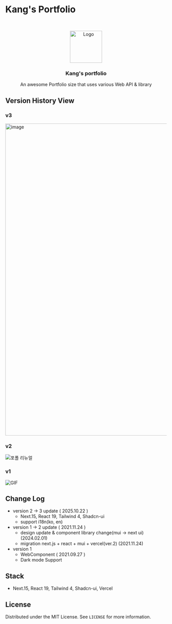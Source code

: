 # Kang's Portfolio

<!-- PROJECT LOGO -->
<br />
<p align="center">
  <a href="https://github.com/gyeongseokKang/gyeongseokKang.github.io">
    <img src="https://user-images.githubusercontent.com/61446585/136156853-333c68c0-aebe-497f-925a-eebea33f53d1.png" alt="Logo" width="100" height="100">
  </a>

  <h3 align="center">Kang's portfolio</h3>

  <p align="center">
    An awesome Portfolio size that uses various Web API & library
  </p>
</p>



## Version History View
### v3
<img width="1652" height="975" alt="image" src="https://github.com/user-attachments/assets/0f283597-972e-4447-a4f7-dbc1dd08d680" />



### v2
![포폴 리뉴얼](https://github.com/gyeongseokKang/kang_portfolio/assets/61446585/e1db7ffb-8f7b-4770-a5cb-1faee4894321)


### v1
![GIF](https://user-images.githubusercontent.com/61446585/146512241-abf043c1-04fb-4b64-a594-7e6c3ba69f33.gif)


## Change Log
* version 2 -> 3 update ( 2025.10.22 )
  * Next.15, React 19, Tailwind 4, Shadcn-ui
  * support i18n(ko, en)
* version 1 -> 2 update ( 2021.11.24 )
  * design update & component library change(mui -> next ui)  (2024.02.01)
  * migration next.js + react + mui + vercel(ver.2) (2021.11.24)
* version 1
  * WebComponent ( 2021.09.27 )
  * Dark mode Support


## Stack
* Next.15, React 19, Tailwind 4, Shadcn-ui, Vercel

<!-- LICENSE -->
## License

Distributed under the MIT License. See `LICENSE` for more information.
